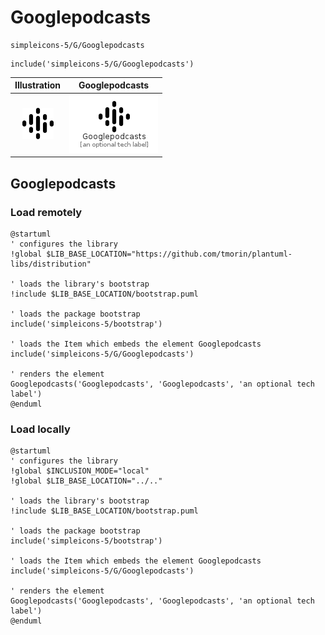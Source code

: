 # Googlepodcasts


```text
simpleicons-5/G/Googlepodcasts
```

```text
include('simpleicons-5/G/Googlepodcasts')
```



| Illustration | Googlepodcasts |
| :---: | :---: |
| ![illustration for Illustration](../../simpleicons-5/G/Googlepodcasts.png) | ![illustration for Googlepodcasts](../../simpleicons-5/G/Googlepodcasts.Local.png) |




## Googlepodcasts

### Load remotely
```plantuml
@startuml
' configures the library
!global $LIB_BASE_LOCATION="https://github.com/tmorin/plantuml-libs/distribution"

' loads the library's bootstrap
!include $LIB_BASE_LOCATION/bootstrap.puml

' loads the package bootstrap
include('simpleicons-5/bootstrap')

' loads the Item which embeds the element Googlepodcasts
include('simpleicons-5/G/Googlepodcasts')

' renders the element
Googlepodcasts('Googlepodcasts', 'Googlepodcasts', 'an optional tech label')
@enduml
```

### Load locally
```plantuml
@startuml
' configures the library
!global $INCLUSION_MODE="local"
!global $LIB_BASE_LOCATION="../.."

' loads the library's bootstrap
!include $LIB_BASE_LOCATION/bootstrap.puml

' loads the package bootstrap
include('simpleicons-5/bootstrap')

' loads the Item which embeds the element Googlepodcasts
include('simpleicons-5/G/Googlepodcasts')

' renders the element
Googlepodcasts('Googlepodcasts', 'Googlepodcasts', 'an optional tech label')
@enduml
```

